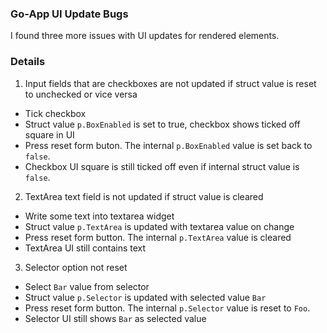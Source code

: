 ### Go-App UI Update Bugs ###
I found three more issues with UI updates for rendered elements.

### Details ###

1. Input fields that are checkboxes are not updated if struct value is reset to unchecked or vice versa

- Tick checkbox
- Struct value `p.BoxEnabled` is set to true, checkbox shows ticked off square in UI
- Press reset form buton. The internal `p.BoxEnabled` value is set back to `false`.
- Checkbox UI square is still ticked off even if internal struct value is `false`.

2. TextArea text field is not updated if struct value is cleared

- Write some text into textarea widget
- Struct value `p.TextArea` is updated with textarea value on change
- Press reset form button. The internal `p.TextArea` value is cleared
- TextArea UI still contains text

3. Selector option not reset

- Select `Bar` value from selector
- Struct value `p.Selector` is updated with selected value `Bar`
- Press reset form button. The internal `p.Selector` value is reset to `Foo`.
- Selector UI still shows `Bar` as selected value

